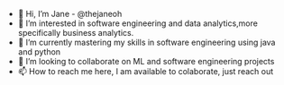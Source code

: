 - 👋 Hi, I’m  Jane - @thejaneoh
- 👀 I’m interested in software engineering and data analytics,more specifically business analytics.
- 🌱 I’m currently mastering my skills in software engineering using java and python
- 💞️ I’m looking to collaborate on ML and software engineering projects
- 📫 How to reach me here, I am available to colaborate, just reach out

<!---
thejaneOh/thejaneOh is a ✨ special ✨ repository because its `README.md` (this file) appears on your GitHub profile.
You can click the Preview link to take a look at your changes.
--->
